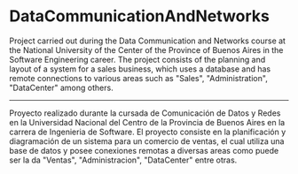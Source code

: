 # DataCommunicationAndNetworks

Project carried out during the Data Communication and Networks course at the National University of the Center of the Province of Buenos Aires in the Software Engineering career.
The project consists of the planning and layout of a system for a sales business, which uses a database and has remote connections to various areas such as "Sales", "Administration", "DataCenter" among others.

---------------------------------------------------------------------------------------------------------------------------------------------

Proyecto realizado durante la cursada de Comunicación de Datos y Redes en la Universidad Nacional del Centro de la Provincia de Buenos Aires en la carrera de Ingenieria de Software.
El proyecto consiste en la planificación y diagramación de un sistema para un comercio de ventas, el cual utiliza una base de datos y posee conexiones remotas a diversas areas como puede ser la da "Ventas", "Administracion", "DataCenter" entre otras.